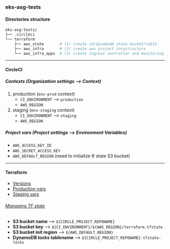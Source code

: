 ### eks-asg-tests

#### Directories structure
```bash
eks-asg-tests/
├── .circleci
└── terraform
    ├── aws_state       # (1) create s3/dynamodb state bucket/table
    ├── aws_infra       # (2) create aws project inrastructure
    └── aws_infra_apps  # (3) create ingress controller and monitoring apps
```
---

#### CircleCI

##### Contexts (Organization settings --> Context)
1. production (`env-prod` context)
    * `CI_ENVIRONMENT` --> `production`
    * `AWS_REGION`
2. staging (`env-staging` context)
    * `CI_ENVIRONMENT`  --> `staging`
    * `AWS_REGION`

##### Project vars (Project settings --> Environment Variables)
* `AWS_ACCESS_KEY_ID`
* `AWS_SECRET_ACCESS_KEY`
* `AWS_DEFAULT_REGION` (need to initialize tf state S3 bucket)

---
#### Terraform

* [Versions](terraform\aws_infra\versions.tf)
* [Production vars](terraform\aws_infra\production.tfvars)
* [Staging vars](terraform\aws_infra\production.tfvars)


###### [Managing TF state](https://blog.gruntwork.io/how-to-manage-terraform-state-28f5697e68fa)

* **S3 bucket name** --> `${CIRCLE_PROJECT_REPONAME}`
* **S3 bucket key** --> `${CI_ENVIRONMENT}/${AWS_REGION}/terraform.tfstate`
* **S3 bucket init region** --> `${AWS_DEFAULT_REGION}`
* **DynamoDB locks tablename** --> `${CIRCLE_PROJECT_REPONAME}-tfstate-locks`